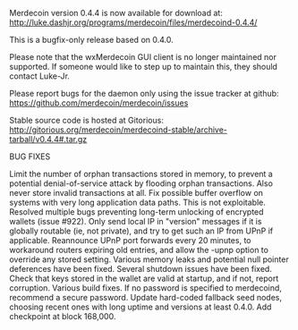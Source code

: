 Merdecoin version 0.4.4 is now available for download at:
http://luke.dashjr.org/programs/merdecoin/files/merdecoind-0.4.4/

This is a bugfix-only release based on 0.4.0.

Please note that the wxMerdecoin GUI client is no longer maintained nor supported. If someone would like to step up to maintain this, they should contact Luke-Jr.

Please report bugs for the daemon only using the issue tracker at github:
https://github.com/merdecoin/merdecoin/issues

Stable source code is hosted at Gitorious:
http://gitorious.org/merdecoin/merdecoind-stable/archive-tarball/v0.4.4#.tar.gz

BUG FIXES

Limit the number of orphan transactions stored in memory, to prevent a potential denial-of-service attack by flooding orphan transactions. Also never store invalid transactions at all.
Fix possible buffer overflow on systems with very long application data paths. This is not exploitable.
Resolved multiple bugs preventing long-term unlocking of encrypted wallets (issue #922).
Only send local IP in "version" messages if it is globally routable (ie, not private), and try to get such an IP from UPnP if applicable.
Reannounce UPnP port forwards every 20 minutes, to workaround routers expiring old entries, and allow the -upnp option to override any stored setting.
Various memory leaks and potential null pointer deferences have been
fixed.
Several shutdown issues have been fixed.
Check that keys stored in the wallet are valid at startup, and if not,
report corruption.
Various build fixes.
If no password is specified to merdecoind, recommend a secure password.
Update hard-coded fallback seed nodes, choosing recent ones with long uptime and versions at least 0.4.0.
Add checkpoint at block 168,000.

